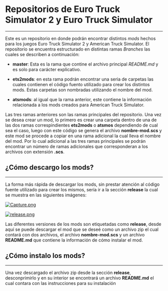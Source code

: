 # Repositorios de Euro Truck Simulator 2 y Euro Truck Simulator
----
Este es un repositorio en donde podrán encontrar distintos *mods* hechos para los juegos Euro Truck Simulator 2 y American Truck Simulator.
El repositorio se encuentra estructurado en distintas ramas *Branches* las cuales se describen a continuación:


* **master**: Esta es la rama que contine el archivo principal *README.md* y es solo para carácter explicativo.
* **ets2mods**: en esta rama podrán encontrar una seria de carpetas las cuales contienen el código fuento utilizado para crear los distintos mods. Estas carpetas son nombradas utilizando el nombre del mod.

* **atsmods**: al igual que la rama anterior, este contiene la información relacionada a los mods creados para American Truck Simulator.

Las tres ramas anteriores son las ramas principales del repositorio. Una vez se desea crear un mod, lo primero es crear una carpeta dentro de una de las dos ramas correspindientes **ets2mods** o **atsmos** dependiendo de cual sea el caso, luego con este código se genera el archivo **nombre-mod.scs** y este mod se procede a copiar en una rama adicional la cual lleva el nombre del mod. Por lo cual adicional a las tres ramas principales se podrán encontrar un número de ramas adicionales que corresponderan a los archivos con extensión **.scs**.

## ¿Cómo descargo los mods?
---
La forma más rápida de descargar los mods, sin prestar atención al código fuente utilizado para crear los mismos, sería ir a la sección **release** la cual se muestra en las siguientes imágenes:

[![Capture.png](https://s5.postimg.org/6baueisp3/Capture.png)](https://postimg.org/image/oe3x5qojn/)

[![release.png](https://s5.postimg.org/ly23rw6h3/release.png)](https://postimg.org/image/8h5590w5f/)



Las diferentes versiones de los mods son etiquetadas como **release**, desde aquí se puede descargar el mod que se deseé como un archivo zip el cual contará con dos archivos, el archivo **nombre-mod.scs** y un archivo **README.md** que contiene la información de cómo instalar el mod.

## ¿Cómo instalo los mods?
---
Una vez descargado el archivo zip desde la sección **release**, desconprimirlo y en su interior se encontrará un archivo **README.md** el cual contara con las instrucciones para su instalación
